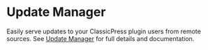 # Update Manager

Easily serve updates to your ClassicPress plugin users from remote sources. See [Update Manager](https://codepotent.com/classicpress/plugins/) for full details and documentation.